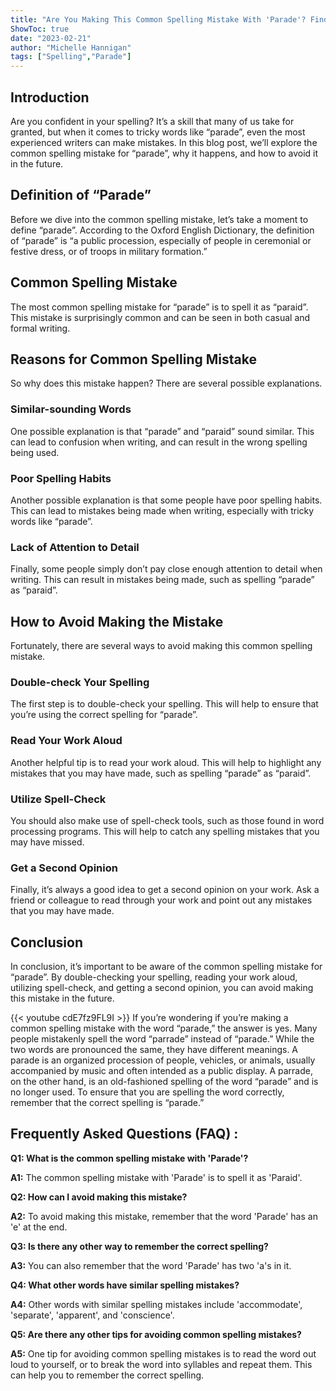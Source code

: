 ```yaml
---
title: "Are You Making This Common Spelling Mistake With 'Parade'? Find Out Now!"
ShowToc: true 
date: "2023-02-21"
author: "Michelle Hannigan" 
tags: ["Spelling","Parade"]
---
```

## Introduction
Are you confident in your spelling? It’s a skill that many of us take for granted, but when it comes to tricky words like “parade”, even the most experienced writers can make mistakes. In this blog post, we’ll explore the common spelling mistake for “parade”, why it happens, and how to avoid it in the future.

## Definition of “Parade”
Before we dive into the common spelling mistake, let’s take a moment to define “parade”. According to the Oxford English Dictionary, the definition of “parade” is “a public procession, especially of people in ceremonial or festive dress, or of troops in military formation.”

## Common Spelling Mistake
The most common spelling mistake for “parade” is to spell it as “paraid”. This mistake is surprisingly common and can be seen in both casual and formal writing.

## Reasons for Common Spelling Mistake
So why does this mistake happen? There are several possible explanations.

### Similar-sounding Words
One possible explanation is that “parade” and “paraid” sound similar. This can lead to confusion when writing, and can result in the wrong spelling being used.

### Poor Spelling Habits
Another possible explanation is that some people have poor spelling habits. This can lead to mistakes being made when writing, especially with tricky words like “parade”.

### Lack of Attention to Detail
Finally, some people simply don’t pay close enough attention to detail when writing. This can result in mistakes being made, such as spelling “parade” as “paraid”.

## How to Avoid Making the Mistake
Fortunately, there are several ways to avoid making this common spelling mistake.

### Double-check Your Spelling
The first step is to double-check your spelling. This will help to ensure that you’re using the correct spelling for “parade”.

### Read Your Work Aloud
Another helpful tip is to read your work aloud. This will help to highlight any mistakes that you may have made, such as spelling “parade” as “paraid”.

### Utilize Spell-Check
You should also make use of spell-check tools, such as those found in word processing programs. This will help to catch any spelling mistakes that you may have missed.

### Get a Second Opinion
Finally, it’s always a good idea to get a second opinion on your work. Ask a friend or colleague to read through your work and point out any mistakes that you may have made.

## Conclusion
In conclusion, it’s important to be aware of the common spelling mistake for “parade”. By double-checking your spelling, reading your work aloud, utilizing spell-check, and getting a second opinion, you can avoid making this mistake in the future.

{{< youtube cdE7fz9FL9I >}} 
If you’re wondering if you’re making a common spelling mistake with the word “parade,” the answer is yes. Many people mistakenly spell the word “parrade” instead of “parade.” While the two words are pronounced the same, they have different meanings. A parade is an organized procession of people, vehicles, or animals, usually accompanied by music and often intended as a public display. A parrade, on the other hand, is an old-fashioned spelling of the word “parade” and is no longer used. To ensure that you are spelling the word correctly, remember that the correct spelling is “parade.”

## Frequently Asked Questions (FAQ) :
**Q1: What is the common spelling mistake with 'Parade'?**

**A1:** The common spelling mistake with 'Parade' is to spell it as 'Paraid'.

**Q2: How can I avoid making this mistake?**

**A2:** To avoid making this mistake, remember that the word 'Parade' has an 'e' at the end.

**Q3: Is there any other way to remember the correct spelling?**

**A3:** You can also remember that the word 'Parade' has two 'a's in it.

**Q4: What other words have similar spelling mistakes?**

**A4:** Other words with similar spelling mistakes include 'accommodate', 'separate', 'apparent', and 'conscience'.

**Q5: Are there any other tips for avoiding common spelling mistakes?**

**A5:** One tip for avoiding common spelling mistakes is to read the word out loud to yourself, or to break the word into syllables and repeat them. This can help you to remember the correct spelling.





